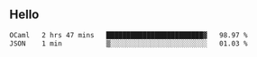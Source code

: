 ## Hello
<!--START_SECTION:waka-->

```txt
OCaml   2 hrs 47 mins   ████████████████████████▓   98.97 %
JSON    1 min           ▒░░░░░░░░░░░░░░░░░░░░░░░░   01.03 %
```

<!--END_SECTION:waka-->
